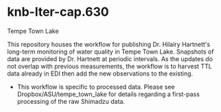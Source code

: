 # knb-lter-cap.630

Tempe Town Lake

This repository houses the workflow for publishing Dr. Hilairy Hartnett's long-term monitoring of water quality in Tempe Town Lake. Snapshots of data are provided by Dr. Hartnett at periodic intervals. As the updates do not overlap with previous measurements, the workflow is to harvest TTL data already in EDI then add the new observations to the existing.

- This workflow is specific to processed data. Please see Dropbox/ASU/tempe_town_lake for details regarding a first-pass processing of the raw Shimadzu data.
